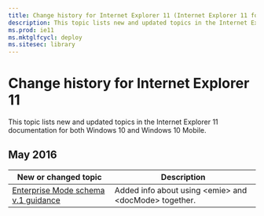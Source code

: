 ```yaml
---
title: Change history for Internet Explorer 11 (Internet Explorer 11 for IT Pros)
description: This topic lists new and updated topics in the Internet Explorer 11 documentation for Windows 10 and Windows 10 Mobile.
ms.prod: ie11
ms.mktglfcycl: deploy
ms.sitesec: library
---
```


# Change history for Internet Explorer 11
This topic lists new and updated topics in the Internet Explorer 11 documentation for both Windows 10 and Windows 10 Mobile.

## May 2016

|New or changed topic | Description |
|----------------------|-------------|
|[Enterprise Mode schema v.1 guidance](enterprise-mode-schema-version-1-guidance.md) | Added info about using &lt;emie&gt; and &lt;docMode&gt; together. |